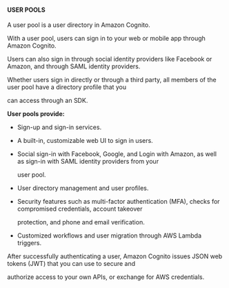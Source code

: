 #### USER POOLS

A user pool is a user directory in Amazon Cognito.

With a user pool, users can sign in to your web or mobile app through Amazon
Cognito.

Users can also sign in through social identity providers like Facebook or
Amazon, and through SAML identity providers.

Whether users sign in directly or through a third party, all members of the user
pool have a directory profile that you

can access through an SDK.

**User pools provide:**

- Sign-up and sign-in services.

- A built-in, customizable web UI to sign in users.

- Social sign-in with Facebook, Google, and Login with Amazon, as well as
  sign-in with SAML identity providers from your

  user pool.

- User directory management and user profiles.

- Security features such as multi-factor authentication (MFA), checks for
  compromised credentials, account takeover

  protection, and phone and email verification.

- Customized workflows and user migration through AWS Lambda triggers.

After successfully authenticating a user, Amazon Cognito issues JSON web
tokens (JWT) that you can use to secure and

authorize access to your own APIs, or exchange for AWS credentials.

